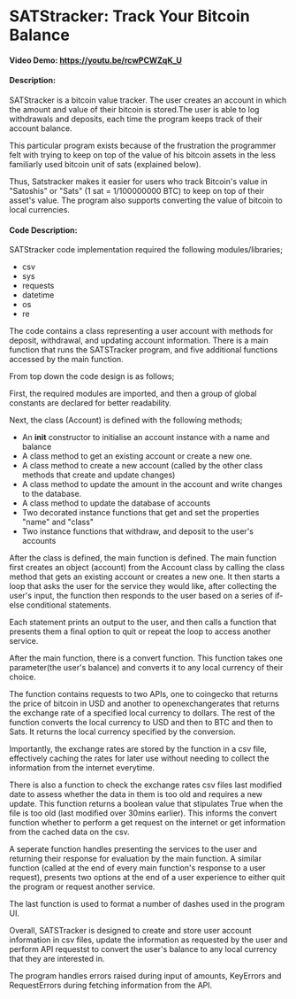 # SATStracker: Track Your Bitcoin Balance

#### Video Demo: https://youtu.be/rcwPCWZqK_U

#### Description:

SATStracker is a bitcoin value tracker. The user creates an account in which the amount and value of their bitcoin is stored.The user is able to log withdrawals and deposits, each time the program keeps track of their account balance.

This particular program exists because of the frustration the programmer felt with trying to keep on top of the value of his bitcoin assets in the less familiarly used bitcoin unit of sats (explained below).

Thus, Satstracker makes it easier for users who track Bitcoin's value in "Satoshis" or "Sats" (1 sat = 1/100000000 BTC) to keep on top of their asset's value. The program also supports converting the value of bitcoin to local currencies.

#### Code Description:

SATStracker code implementation required the following modules/libraries;
* csv
* sys
* requests
* datetime
* os
* re

The code contains a class representing a user account with methods for deposit, withdrawal, and updating account information. There is a main function that runs the SATSTracker program, and five additional functions accessed by the main function.

From top down the code design is as follows;

First, the required modules are imported, and then a group of global constants are declared for better readability.

Next, the class (Account) is defined with the following methods;
* An __init__ constructor to initialise an account instance with a name and balance
* A class method to get an existing account or create a new one.
* A class method to create a new account (called by the other class methods that create and update changes)
* A class method to update the amount in the account and write changes to the database.
* A class method to update the database of accounts
* Two decorated instance functions that get and set the properties "name" and "class"
* Two instance functions that withdraw, and deposit to the user's accounts

After the class is defined, the main function is defined. The main function first creates an object (account) from the Account class by calling the class method that gets an existing account or creates a new one. It then starts a loop that asks the user for the service they would like, after collecting the user's input, the function then responds to the user based on a series of if-else conditional statements.

Each statement prints an output to the user, and then calls a function that presents them a final option to quit or repeat the loop to access another service.

After the main function, there is a convert function. This function takes one parameter(the user's balance) and converts it to any local currency of their choice.

The function contains requests to two APIs, one to coingecko that returns the price of bitcoin in USD and another to openexchangerates that returns the exchange rate of a specified local currency to dollars. The rest of the function converts the local currency to USD and then to BTC and then to Sats. It returns the local currency specified by the conversion.

Importantly, the exchange rates are stored by the function in a csv file, effectively caching the rates for later use without needing to collect the information from the internet everytime.

There is also a function to check the exchange rates csv files last modified date to assess whether the data in them is too old and requires a new update. This function returns a boolean value that stipulates True when the file is too old (last modified over 30mins earlier). This informs the convert function whether to perform a get request on the internet or get information from the cached data on the csv.

A seperate function handles presenting the services to the user and returning their response for evaluation by the main function. A similar function (called at the end of every main function's response to a user request), presents two options at the end of a user experience to either quit the program or request another service.

The last function is used to format a number of dashes used in the program UI.

Overall, SATSTracker is designed to create and store user account information in csv files, update the information as requested by the user and perform API requestst to convert the user's balance to any local currency that they are interested in.

The program handles errors raised during input of amounts, KeyErrors and RequestErrors during fetching information from the API.
